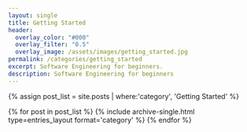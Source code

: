 ```yaml
---
layout: single
title: Getting Started
header:
  overlay_color: "#000"
  overlay_filter: "0.5"
  overlay_image: /assets/images/getting_started.jpg
permalink: /categories/getting_started
excerpt: Software Engineering for beginners.
description: Software Engineering for beginners
---
```


{% assign post_list = site.posts | where:'category', 'Getting Started' %}

<div class="entries-{{ entries_layout }}">
{% for post in post_list %}
    {% include archive-single.html type=entries_layout format='category' %}
{% endfor %}
</div>
